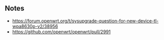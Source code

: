 ## Notes

* <https://forum.openwrt.org/t/sysupgrade-question-for-new-device-tl-wpa8630p-v2/38956>
* <https://github.com/openwrt/openwrt/pull/2991>
